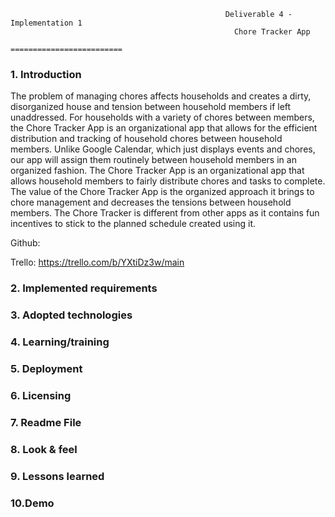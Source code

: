                                                     Deliverable 4 - Implementation 1
                                                      Chore Tracker App
                                                   =========================

<h3>1. Introduction </h3>

The problem of managing chores affects households and creates a dirty, disorganized house and tension between household members if left unaddressed. For households with a variety of chores between members, the Chore Tracker App is an organizational app that allows for the efficient distribution and tracking of household chores between household members. Unlike Google Calendar, which just displays events and chores, our app will assign them routinely between household members in an organized fashion. The Chore Tracker App is an organizational app that allows household members to fairly distribute chores and tasks to complete. The value of the Chore Tracker App is the organized approach it brings to chore management and decreases the tensions between household members. The Chore Tracker is different from other apps as it contains fun incentives to stick to the planned schedule created using it.

Github:

Trello: https://trello.com/b/YXtiDz3w/main

<h3>2. Implemented requirements</h3>

<h3>3. Adopted technologies </h3>

<h3>4. Learning/training </h3>

<h3>5. Deployment </h3>

<h3>6. Licensing </h3>

<h3>7. Readme File </h3>

<h3>8. Look & feel </h3>

<h3>9. Lessons learned </h3>

<h3>10.Demo </h3>
